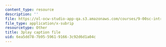 ```yaml
---
content_type: resource
description: ''
file: https://ol-ocw-studio-app-qa.s3.amazonaws.com/courses/9-00sc-introduction-to-psychology-fall-2011/6ea5dd787b95596191663c92d6d1a04c_zPPsdsAQBx4.vtt
file_type: application/x-subrip
resourcetype: Other
title: 3play caption file
uid: 6ea5dd78-7b95-5961-9166-3c92d6d1a04c
---
```

